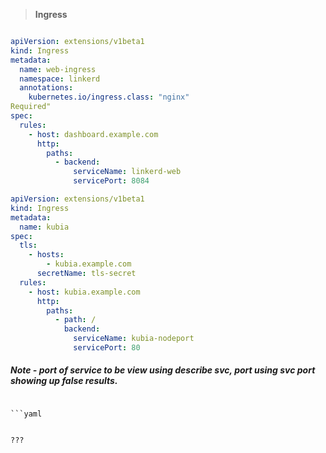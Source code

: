 > **Ingress**
```bash
```

```yaml
apiVersion: extensions/v1beta1
kind: Ingress
metadata:
  name: web-ingress
  namespace: linkerd
  annotations:
    kubernetes.io/ingress.class: "nginx"
Required"
spec:
  rules:
    - host: dashboard.example.com
      http:
        paths:
          - backend:
              serviceName: linkerd-web
              servicePort: 8084

````


```yaml
apiVersion: extensions/v1beta1
kind: Ingress
metadata:
  name: kubia
spec:
  tls:
    - hosts:
        - kubia.example.com
      secretName: tls-secret
  rules:
    - host: kubia.example.com
      http:
        paths:
          - path: /
            backend:
              serviceName: kubia-nodeport
              servicePort: 80

````

##### Note - port of service to be view using describe svc, port using svc port showing up false results.
````

```yaml

````

```yaml

````


```text
???


```
